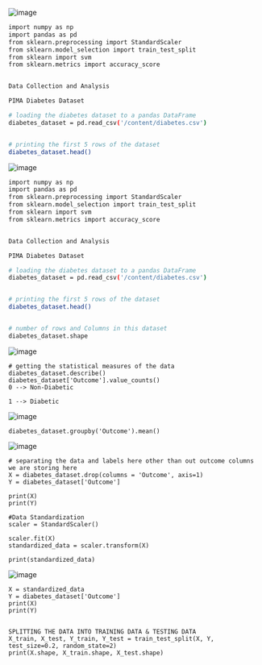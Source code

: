 ![image](https://github.com/user-attachments/assets/5cdbb087-e1e2-4074-8e7a-04fc95406691)


```bash
import numpy as np
import pandas as pd
from sklearn.preprocessing import StandardScaler
from sklearn.model_selection import train_test_split
from sklearn import svm
from sklearn.metrics import accuracy_score


Data Collection and Analysis

PIMA Diabetes Dataset

# loading the diabetes dataset to a pandas DataFrame
diabetes_dataset = pd.read_csv('/content/diabetes.csv') 


# printing the first 5 rows of the dataset
diabetes_dataset.head()
```
![image](https://github.com/user-attachments/assets/023e3d6b-2baa-4c37-8995-b7ce3906c83d)

```bash
import numpy as np
import pandas as pd
from sklearn.preprocessing import StandardScaler
from sklearn.model_selection import train_test_split
from sklearn import svm
from sklearn.metrics import accuracy_score


Data Collection and Analysis

PIMA Diabetes Dataset

# loading the diabetes dataset to a pandas DataFrame
diabetes_dataset = pd.read_csv('/content/diabetes.csv') 


# printing the first 5 rows of the dataset
diabetes_dataset.head()


# number of rows and Columns in this dataset
diabetes_dataset.shape

```

![image](https://github.com/user-attachments/assets/33e690a3-56ad-4d0e-9575-66b0b7312bae)
```
# getting the statistical measures of the data
diabetes_dataset.describe()
diabetes_dataset['Outcome'].value_counts()
0 --> Non-Diabetic

1 --> Diabetic
```
![image](https://github.com/user-attachments/assets/28790905-a634-4f74-bb85-9c8cd0cd7545)
```
diabetes_dataset.groupby('Outcome').mean()

```
![image](https://github.com/user-attachments/assets/da47cf4c-b424-4921-b346-953d379c3e9f)

```
# separating the data and labels here other than out outcome columns we are storing here 
X = diabetes_dataset.drop(columns = 'Outcome', axis=1)
Y = diabetes_dataset['Outcome']

print(X)
print(Y)

#Data Standardization
scaler = StandardScaler()

scaler.fit(X)
standardized_data = scaler.transform(X)

print(standardized_data)

```
![image](https://github.com/user-attachments/assets/2bb49142-61bf-4346-8115-e40981d737d4)
```
X = standardized_data
Y = diabetes_dataset['Outcome']
print(X)
print(Y)


SPLITTING THE DATA INTO TRAINING DATA & TESTING DATA
X_train, X_test, Y_train, Y_test = train_test_split(X, Y, test_size=0.2, random_state=2)
print(X.shape, X_train.shape, X_test.shape)
```
